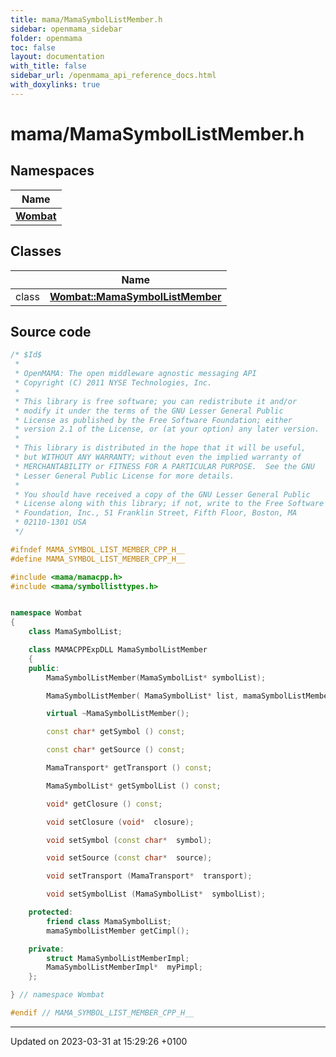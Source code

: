 ```yaml
---
title: mama/MamaSymbolListMember.h
sidebar: openmama_sidebar
folder: openmama
toc: false
layout: documentation
with_title: false
sidebar_url: /openmama_api_reference_docs.html
with_doxylinks: true
---
```


# mama/MamaSymbolListMember.h



## Namespaces

| Name           |
| -------------- |
| **[Wombat](namespaceWombat.html)**  |

## Classes

|                | Name           |
| -------------- | -------------- |
| class | **[Wombat::MamaSymbolListMember](classWombat_1_1MamaSymbolListMember.html)**  |




## Source code

```cpp
/* $Id$
 *
 * OpenMAMA: The open middleware agnostic messaging API
 * Copyright (C) 2011 NYSE Technologies, Inc.
 *
 * This library is free software; you can redistribute it and/or
 * modify it under the terms of the GNU Lesser General Public
 * License as published by the Free Software Foundation; either
 * version 2.1 of the License, or (at your option) any later version.
 *
 * This library is distributed in the hope that it will be useful,
 * but WITHOUT ANY WARRANTY; without even the implied warranty of
 * MERCHANTABILITY or FITNESS FOR A PARTICULAR PURPOSE.  See the GNU
 * Lesser General Public License for more details.
 *
 * You should have received a copy of the GNU Lesser General Public
 * License along with this library; if not, write to the Free Software
 * Foundation, Inc., 51 Franklin Street, Fifth Floor, Boston, MA
 * 02110-1301 USA
 */

#ifndef MAMA_SYMBOL_LIST_MEMBER_CPP_H__
#define MAMA_SYMBOL_LIST_MEMBER_CPP_H__

#include <mama/mamacpp.h>
#include <mama/symbollisttypes.h>


namespace Wombat 
{
    class MamaSymbolList;

    class MAMACPPExpDLL MamaSymbolListMember
    {
    public:
        MamaSymbolListMember(MamaSymbolList* symbolList);

        MamaSymbolListMember( MamaSymbolList* list, mamaSymbolListMember cMember);

        virtual ~MamaSymbolListMember();

        const char* getSymbol () const;

        const char* getSource () const;

        MamaTransport* getTransport () const;

        MamaSymbolList* getSymbolList () const;

        void* getClosure () const;

        void setClosure (void*  closure);

        void setSymbol (const char*  symbol);

        void setSource (const char*  source);

        void setTransport (MamaTransport*  transport);

        void setSymbolList (MamaSymbolList*  symbolList);

    protected:
        friend class MamaSymbolList;
        mamaSymbolListMember getCimpl();

    private:
        struct MamaSymbolListMemberImpl;
        MamaSymbolListMemberImpl*  myPimpl;
    };

} // namespace Wombat

#endif // MAMA_SYMBOL_LIST_MEMBER_CPP_H__
```


-------------------------------

Updated on 2023-03-31 at 15:29:26 +0100
